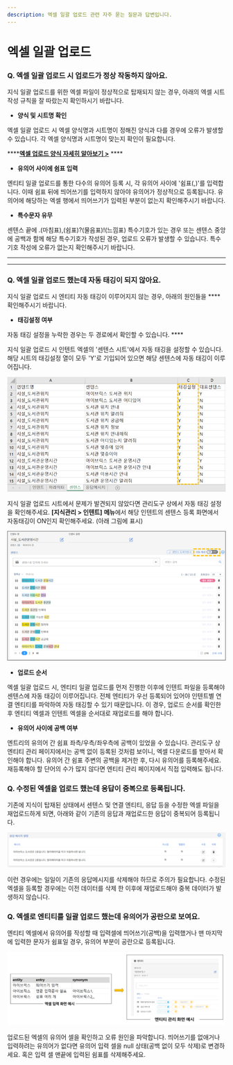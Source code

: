 ```yaml
---
description: 엑셀 일괄 업로드 관련 자주 묻는 질문과 답변입니다.
---
```


# 엑셀 일괄 업로드

### Q. 엑셀 일괄 업로드 시 업로드가 정상 작동하지 않아요.&#x20;

지식 일괄 업로드를 위한 엑셀 파일이 정상적으로 탑재되지 않는 경우, 아래의 엑셀 시트 작성 규칙을 잘 따랐는지 확인하시기 바랍니다.

* **양식 및 시트명 확인**

엑셀 일괄 업로드 시 엑셀 양식명과 시트명이 정해진 양식과 다를 경우에 오류가 발생할 수 있습니다. 각 엑셀 양식명과 시트명이 맞는지 확인이 필요합니다.&#x20;

****[**엑셀 업로드 양식 자세히 알아보기 >**](../../undefined-2/undefined-1/undefined-2.md#3-1.) ****&#x20;

* **유의어 사이에 쉼표 입력**

엔티티 일괄 업로드를 통한 다수의 유의어 등록 시, 각 유의어 사이에 '쉼표(,)'를 입력합니다. 이때 쉼표 뒤에 띄어쓰기를 입력하지 않아야 유의어가 정상적으로 등록됩니다. 유의어에 해당하는 엑셀 행에서 띄어쓰기가 입력된 부분이 없는지 확인해주시기 바랍니다.            &#x20;

* **특수문자 유무**

센텐스 끝에 .(마침표),(쉼표)?(물음표)!(느낌표) 특수기호가 있는 경우 또는 센텐스 중앙에 공백과 함께 해당 특수기호가 작성된 경우, 업로드 오류가 발생할 수 있습니다. 특수기호 작성에 오류가 없는지 확인해주시기 바랍니다.&#x20;

****

****

### **Q. 엑셀 일괄 업로드 했는데 자동 태깅이 되지 않아요.**

지식 일괄 업로드 시 엔티티 자동 태깅이 이루어지지 않는 경우, 아래의 원인들을 **** 확인해주시기 바랍니다.  &#x20;

* **태깅설정 여부**&#x20;

자동 태깅 설정을 누락한 경우는 두 경로에서 확인할 수 있습니다.         ****                &#x20;

지식 일괄 업로드 시 인텐트 엑셀의 '센텐스 시트'에서 자동 태깅을 설정할 수 있습니다. 해당 시트의 태깅설정 열이 모두 'Y'로 기입되어 있으면 해당 센텐스에 자동 태깅이 이루어집니다.

![센텐스 시트 ](<../../.gitbook/assets/태깅설정 (1).png>)

지식 일괄 업로드 시트에서 문제가 발견되지 않았다면 관리도구 상에서 자동 태깅 설정을 확인해주세요. **\[지식관리 > 인텐트]** **메뉴**에서 해당 인텐트의 센텐스 등록 화면에서 자동태깅이 ON인지 확인해주세요. (아래 그림에 표시)    &#x20;

![센텐스 등록 화면](../../.gitbook/assets/태깅설정2.png)



* **업로드 순서**&#x20;

엑셀 일괄 업로드 시, 엔티티 일괄 업로드를 먼저 진행한 이후에 인텐트 파일을 등록해야 센텐스에 자동 태깅이 이루어집니다.  전체 엔티티가 우선 등록되어 있어야 인텐트별 연결 엔티티를 파악하여 자동 태깅할 수 있기 때문입니다. 이 경우, 업로드 순서를 확인한 후 엔티티 엑셀과 인텐트 엑셀을 순서대로 재업로드를 해야 합니다. &#x20;

&#x20;

* **유의어 사이에 공백 여부**

엔트리의 유의어 간 쉼표 좌측/우측/좌우측에 공백이 있었을 수 있습니다. 관리도구 상 엔티티 관리 페이지에서는 공백 없이 등록된 것처럼 보이니, 엑셀 다운로드를 받아서 확인해야 합니다. 유의어 간 쉼표 주변의 공백을 제거한 후, 다시 유의어를 등록해주세요. 재등록해야 할 단어의 수가 많지 않다면 엔티티 관리 페이지에서 직접 입력해도 됩니다.&#x20;



### **Q. 수정된 엑셀을 업로드 했는데 응답이 중복으로 등록됩니다.**

기존에 지식이 탑재된 상태에서 센텐스 및 연결 엔티티, 응답 등을 수정한 엑셀 파일을 재업로드하게 되면, 아래와 같이 기존의 응답과 재업로드한 응답이 중복되어 등록됩니다.

![응답 메시지 중복 등록의 경우    ](<../../.gitbook/assets/image (386).png>)

이런 경우에는 일일이 기존의 응답메시지를 삭제해야 하므로 주의가 필요합니다. 수정된 엑셀을 등록할 경우에는 이전 데이터를 삭제 한 이후에 재업로드해야 중복 데이터가 발생하지 않습니다.



### Q. 엑셀로 엔티티를 일괄 업로드 했는데 유의어가 공란으로 보여요.

엔티티 엑셀에서 유의어를 작성할 때 입력셀에 띄어쓰기(공백)을 입력했거나 맨 마지막에 입력한 문자가 쉼표일 경우, 유의어 부분이 공란으로 등록됩니다.                 &#x20;

![유의어 공란 현상   ](<../../.gitbook/assets/유의어 공란.png>)

업로드된 엑셀의 유의어 셀을 확인하고 오류 원인을 파악합니다. 띄어쓰기를 없애거나 입력하려는 유의어가 없다면 유의어 입력 셀을 null 상태(공백 없이 모두 삭제)로 변경하세요. 혹은 입력 셀 맨끝에 입력된 쉼표를 삭제해주세요.

